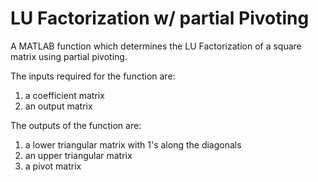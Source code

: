 # LU Factorization w/ partial Pivoting
A MATLAB function which determines the LU Factorization of a square matrix using partial pivoting.

The inputs required for the function are:
1) a coefficient matrix
2) an output matrix

The outputs of the function are:
1) a lower triangular matrix with 1's along the diagonals
2) an upper triangular matrix
3) a pivot matrix
